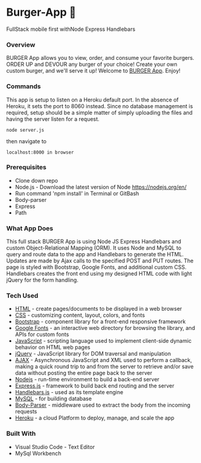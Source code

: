 # Burger-App **:hamburger:**
FullStack mobile first withNode Express Handlebars


### Overview

BURGER App allows you to view, order, and consume your favorite burgers. ORDER UP and DEVOUR any burger of your choice! Create your own custom burger, and we'll serve it up! Welcome to [BURGER App](https://dry-badlands-26968.herokuapp.com/). Enjoy!


### Commands

This app is setup to listen on a Heroku default port. In the absence of Heroku, it sets the port to 8060 instead. Since no database management is required, setup should be a simple matter of simply uploading the files and having the server listen for a request.	
```
node server.js
```
then navigate to 
```
localhost:8000 in browser
```


### Prerequisites

- Clone down repo
- Node.js - Download the latest version of Node https://nodejs.org/en/
- Run command 'npm install' in Terminal or GitBash
- Body-parser
- Express
- Path


### What App Does

This full stack BURGER App is using Node JS Express Handlebars and custom Object-Relational Mapping (ORM). It uses Node and MySQL to query and route data to the app and Handlebars to generate the HTML. Updates are made by Ajax calls to the specified POST and PUT routes.
The page is styled with Bootstrap, Google Fonts, and additional custom CSS. Handlebars creates the front end using my designed HTML code with light jQuery for the form handling.


### Tech Used

* [HTML](https://html.com/) - create pages/documents to be displayed in a web browser
* [CSS](https://www.w3schools.com/Css/css_intro.asp) - customizing content, layout, colors, and fonts
* [Bootstrap](https://www.bootstrapcdn.com/) - component library for a front-end responsive framework
* [Google Fonts](https://fonts.google.com/) - an interactive web directory for browsing the library, and APIs for custom fonts
* [JavaScript](https://www.javascript.com/) - scripting language used to implement client-side dynamic behavior on HTML web pages
* [jQuery](https://jquery.com/) - JavaScript library for DOM traversal and manipulation
* [AJAX](https://developer.mozilla.org/en-US/docs/Web/Guide/AJAX/Getting_Started) - Asynchronous JavaScript and XML used to perform a callback, making a quick round trip to and from the server to retrieve and/or save data without posting the entire page back to the server
* [Nodejs](https://nodejs.org/en/) - run-time environment to build a back-end server
* [Express.js](https://expressjs.com/) - framework to build back end routing and the server 
* [Handlebars.js](https://www.npmjs.com/package/express-handlebars) - used as its template engine
* [MySQL](https://www.npmjs.com/package/mysql) - for building database 
* [Body-Parser](https://www.npmjs.com/package/inquirer) - middleware used to extract the body from the incoming requests
* [Heroku](https://html.com/) - a cloud Platform to deploy, manage, and scale the app


### Built With
- Visual Studio Code - Text Editor
- MySql Workbench
